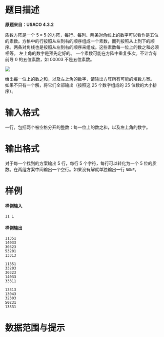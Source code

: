 
# 题目描述

**原题来自：USACO 4.3.2**

质数方阵是一个 $5\times 5$ 的方阵，每行、每列、两条对角线上的数字可以看作是五位的素数。方格中的行按照从左到右的顺序组成一个素数，而列按照从上到下的顺序。两条对角线也是按照从左到右的顺序来组成。这些素数每一位上的数之和必须相等。 左上角的数字是预先定好的。 一个素数可能在方阵中重复多次。不计含有前导 $0$ 的五位素数，如 $00003$ 不是五位素数。  

![](source/loj/10024/img/aHR0cHM6Ly9pLmxvbGkubmV0LzIwMTgvMDcvMDQvNWIzY2FiOGEwMTBjMi5wbmc=.png)

给出每一位上的数之和，以及左上角的数字，请输出方阵所有可能的填数方案。  
如果不只有一个解，将它们全部输出（按照这 $25$ 个数字组成的 $25$ 位数的大小排序）。 



# 输入格式

一行，包括两个被空格分开的整数：每一位上的数之和，以及左上角的数字。

# 输出格式

对于每一个找到的方案输出 5 行，每行 5 个字符，每行可以转化为一个 5 位的质数。在两组方案中间输出一个空行。如果没有解就单独输出一行 `NONE`。

# 样例

#### 样例输入
```plain
11 1
```

#### 样例输出
```plain
11351
14033
30323
53201
13313

11351
33203
30323
14033
33311

13313
13043
32303
50231
13331
```

# 数据范围与提示



